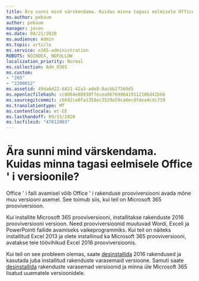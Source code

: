 ```yaml
---
title: Ära sunni mind värskendama. Kuidas minna tagasi eelmisele Office ' i versioonile?
ms.author: pebaum
author: pebaum
manager: jecon
ms.date: 04/21/2020
ms.audience: Admin
ms.topic: article
ms.service: o365-administration
ROBOTS: NOINDEX, NOFOLLOW
localization_priority: Normal
ms.collection: Adm_O365
ms.custom:
- "265"
- "2200012"
ms.assetid: 49da6d22-6821-42a3-ade8-8acbb27260d5
ms.openlocfilehash: cc8084e08930f7ecea9676996419112106d42bb6
ms.sourcegitcommit: c6692ce0fa1358ec3529e59ca0ecdfdea4cdc759
ms.translationtype: MT
ms.contentlocale: et-EE
ms.lasthandoff: 09/15/2020
ms.locfileid: "47812003"
---
```

# <a name="dont-force-me-to-upgrade-how-do-i-go-back-to-the-previous-office-version"></a>Ära sunni mind värskendama. Kuidas minna tagasi eelmisele Office ' i versioonile?

Office ' i faili avamisel võib Office ' i rakenduse prooviversiooni avada mõne muu versiooni asemel. See toimub siis, kui teil on Microsoft 365 prooviversioon.
  
Kui installite Microsoft 365 prooviversiooni, installitakse rakenduste 2016 prooviversiooni versioon. Need prooviversioonid muutuvad Wordi, Exceli ja PowerPointi failide avamiseks vaikeprogrammiks. Kui teil on näiteks installitud Excel 2013 ja olete installinud ka Microsoft 365 prooviversiooni, avatakse teie töövihikud Excel 2016 prooviversioonis.
  
Kui teil on see probleem olemas, saate [desinstallida](https://support.office.com/article/9dd49b83-264a-477a-8fcc-2fdf5dbf61d8.aspx) 2016 rakendused ja kasutada juba installitud rakenduste varasemaid versioone. Samuti saate [desinstallida](https://support.office.com/article/9dd49b83-264a-477a-8fcc-2fdf5dbf61d8.aspx) rakenduste varasemad versioonid ja minna üle Microsoft 365 lisatud uuematele versioonidele.
